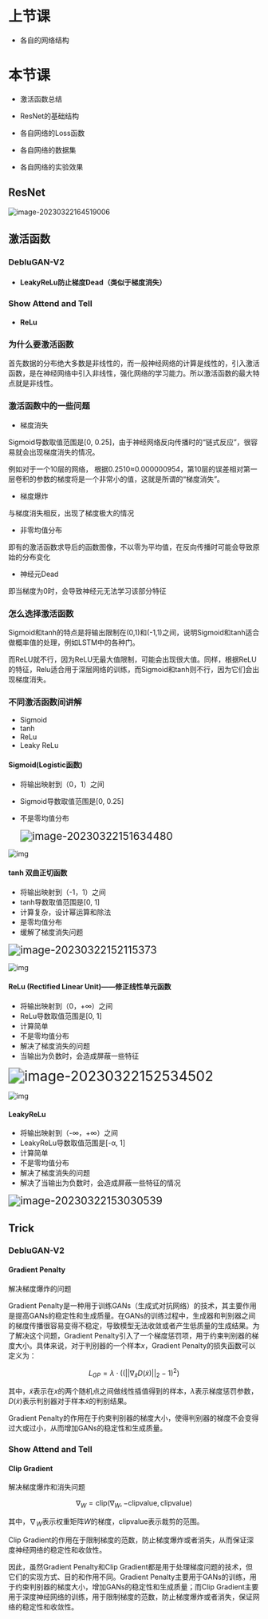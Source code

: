 # 上节课

- 各自的网络结构



# 本节课

- 激活函数总结
- ResNet的基础结构

- 各自网络的Loss函数
- 各自网络的数据集
- 各自网络的实验效果



## ResNet

![image-20230322164519006](C:\Users\lemar\Desktop\Md\resources\image-20230322164519006.png)





## 激活函数

### DebluGAN-V2

- #### LeakyReLu防止梯度Dead（类似于梯度消失）

### Show Attend and Tell

- #### ReLu



### 为什么要激活函数

首先数据的分布绝大多数是非线性的，而一般神经网络的计算是线性的，引入激活函数，是在神经网络中引入非线性，强化网络的学习能力。所以激活函数的最大特点就是非线性。



### 激活函数中的一些问题

- 梯度消失

Sigmoid导数取值范围是[0, 0.25]，由于神经网络反向传播时的“链式反应”，很容易就会出现梯度消失的情况。

例如对于一个10层的网络， 根据0.2510≈0.000000954，第10层的误差相对第一层卷积的参数的梯度将是一个非常小的值，这就是所谓的“梯度消失”。

- 梯度爆炸

与梯度消失相反，出现了梯度极大的情况

- 非零均值分布

即有的激活函数求导后的函数图像，不以零为平均值，在反向传播时可能会导致原始的分布变化

- 神经元Dead

即当梯度为0时，会导致神经元无法学习该部分特征



### 怎么选择激活函数

Sigmoid和tanh的特点是将输出限制在(0,1)和(-1,1)之间，说明Sigmoid和tanh适合做概率值的处理，例如LSTM中的各种门。

而ReLU就不行，因为ReLU无最大值限制，可能会出现很大值。同样，根据ReLU的特征，Relu适合用于深层网络的训练，而Sigmoid和tanh则不行，因为它们会出现梯度消失。



### 不同激活函数间讲解

- Sigmoid
- tanh
- ReLu
- Leaky ReLu



#### Sigmoid(Logistic函数)

- 将输出映射到（0，1）之间

- Sigmoid导数取值范围是[0, 0.25]

- 不是零均值分布

  <img src="C:\Users\lemar\Desktop\Md\resources\image-20230322151634480.png" alt="image-20230322151634480" style="zoom: 150%;" />

![img](https://pic2.zhimg.com/80/v2-595feb9c4660fdee432dcd30b8256735_720w.webp)

#### tanh 双曲正切函数

- 将输出映射到（-1，1）之间
- tanh导数取值范围是[0, 1]
- 计算复杂，设计幂运算和除法
- 是零均值分布
- 缓解了梯度消失问题

<img src="C:\Users\lemar\Desktop\Md\resources\image-20230322152115373.png" alt="image-20230322152115373" style="zoom:150%;" />

![img](https://pic1.zhimg.com/80/v2-ac5875cf045fbdf213b8b0ba67f10b30_720w.webp)

#### ReLu (Rectified Linear Unit)——修正线性单元函数

- 将输出映射到（0，+∞）之间
- ReLu导数取值范围是[0, 1]
- 计算简单
- 不是零均值分布
- 解决了梯度消失的问题
- 当输出为负数时，会造成屏蔽一些特征

<img src="C:\Users\lemar\Desktop\Md\resources\image-20230322152534502.png" alt="image-20230322152534502" style="zoom:200%;" />

![img](C:\Users\lemar\Desktop\Md\resources\v2-da3babf705f525effbaab3bbbed7df51_720w.webp)



#### LeakyReLu

- 将输出映射到（-∞，+∞）之间
- LeakyReLu导数取值范围是[-α, 1]
- 计算简单
- 不是零均值分布
- 解决了梯度消失的问题
- 解决了当输出为负数时，会造成屏蔽一些特征的情况



<img src="C:\Users\lemar\Desktop\Md\resources\image-20230322153030539.png" alt="image-20230322153030539" style="zoom:150%;" />



## Trick

### DebluGAN-V2

#### Gradient Penalty

解决梯度爆炸的问题

Gradient Penalty是一种用于训练GANs（生成式对抗网络）的技术，其主要作用是提高GANs的稳定性和生成质量。在GANs的训练过程中，生成器和判别器之间的梯度传播很容易变得不稳定，导致模型无法收敛或者产生低质量的生成结果。为了解决这个问题，Gradient Penalty引入了一个梯度惩罚项，用于约束判别器的梯度大小。具体来说，对于判别器的一个样本$x$，Gradient Penalty的损失函数可以定义为：

$$L_{GP}=\lambda \cdot\left(\left(||\nabla_{\tilde{x}}D(\tilde{x})||_2-1\right)^2\right)$$

其中，$\tilde{x}$表示在$x$的两个随机点之间做线性插值得到的样本，$\lambda$表示梯度惩罚参数，$D(\tilde{x})$表示判别器对于样本$\tilde{x}$的判别结果。

Gradient Penalty的作用在于约束判别器的梯度大小，使得判别器的梯度不会变得过大或过小，从而增加GANs的稳定性和生成质量。



### Show Attend and Tell

#### Clip Gradient

解决梯度爆炸和消失问题

$$\nabla_W=\text{clip}\left(\nabla_W, -\text{clipvalue}, \text{clipvalue}\right)$$

其中，$\nabla_W$表示权重矩阵$W$的梯度，clipvalue表示裁剪的范围。

Clip Gradient的作用在于限制梯度的范数，防止梯度爆炸或者消失，从而保证深度神经网络的稳定性和收敛性。

因此，虽然Gradient Penalty和Clip Gradient都是用于处理梯度问题的技术，但它们的实现方式、目的和作用不同。Gradient Penalty主要用于GANs的训练，用于约束判别器的梯度大小，增加GANs的稳定性和生成质量；而Clip Gradient主要用于深度神经网络的训练，用于限制梯度的范数，防止梯度爆炸或者消失，保证网络的稳定性和收敛性。